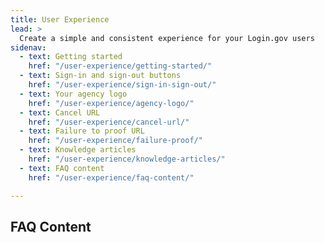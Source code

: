 ```yaml
---
title: User Experience
lead: >
  Create a simple and consistent experience for your Login.gov users
sidenav:
  - text: Getting started
    href: "/user-experience/getting-started/"
  - text: Sign-in and sign-out buttons
    href: "/user-experience/sign-in-sign-out/"
  - text: Your agency logo
    href: "/user-experience/agency-logo/"
  - text: Cancel URL
    href: "/user-experience/cancel-url/"
  - text: Failure to proof URL
    href: "/user-experience/failure-proof/"
  - text: Knowledge articles
    href: "/user-experience/knowledge-articles/"
  - text: FAQ content 
    href: "/user-experience/faq-content/"

---
```


## FAQ Content

